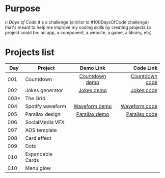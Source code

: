 # Purpose

_n Days of Code_ it's a challenge (similar to #100DaysOfCode challenge) that's meant to help me improve my coding skills by creating projects (a project could be: an app, a component, a website, a game, a library, etc)

# Projects list

| Day   | Project          |    Demo Link     |        Code Link |
| ----- | ---------------- | :--------------: | ---------------: |
| 001   | Countdown        | [Countdown demo] | [Countdown code] |
| 002   | Jokes generator  |   [Jokes demo]   | [Jokes code]     |
| 003\* | The Grid         |                  |                  |
| 004   | Spotify waveform | [Waveform demo]  | [Waveform code]  | 
| 005   | Parallax design  | [Parallax demo]  | [Parallax code]  |
| 006   | SocialMedia VFX  |   |  |
| 007   | AOS template     |   |  |
| 008   | Card effect      |   |  |
| 009   | Dots             |   |  |
| 010   | Expandable Cards |   |  |
| 010   | Menu glow |   |  |

[countdown demo]: https://trstefan.github.io/ndaysofcode/Countdown/index.html
[countdown code]: https://github.com/trstefan/ndaysofcode/tree/master/Countdown
[jokes demo]: https://trstefan.github.io/ndaysofcode/Jokes%20Generator/index.html
[jokes code]: https://github.com/trstefan/ndaysofcode/tree/master/Jokes%20Generator
[waveform demo]: https://trstefan.github.io/ndaysofcode/Spotify%20waveform/index.html
[waveform code]: https://github.com/trstefan/ndaysofcode/tree/master/Spotify%20waveform
[parallax demo]: https://trstefan.github.io/ndaysofcode/Parallax%20design/index.html
[parallax code]: https://github.com/trstefan/ndaysofcode/tree/master/Parallax%20design
